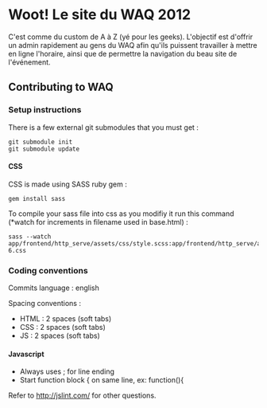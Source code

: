 Woot! Le site du WAQ 2012
=========================

C'est comme du custom de A à Z (yé pour les geeks). L'objectif est d'offrir un admin rapidement au gens du WAQ afin qu'ils puissent travailler à mettre en ligne l'horaire, ainsi que de permettre la navigation du beau site de l'événement. 

## Contributing to WAQ

### Setup instructions

There is a few external git submodules that you must get :

    git submodule init
    git submodule update

#### CSS

CSS is made using SASS ruby gem :

    gem install sass

To compile your sass file into css as you modifiy it run this command (*watch for increments in filename used in base.html) :

    sass --watch app/frontend/http_serve/assets/css/style.scss:app/frontend/http_serve/assets/css/style-6.css

### Coding conventions

Commits language : english

Spacing conventions :

* HTML : 2 spaces (soft tabs)
* CSS : 2 spaces (soft tabs)
* JS : 2 spaces (soft tabs)

#### Javascript

* Always uses ; for line ending
* Start function block { on same line, ex: function(){
  
Refer to http://jslint.com/ for other questions.